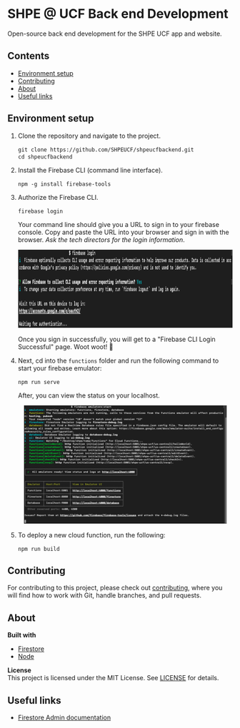 # SHPE @ UCF Back end Development

Open-source back end development for the SHPE UCF app and website.

## Contents
* [Environment setup](#environment-setup)
* [Contributing](#contributing)
* [About](#about)
* [Useful links](#useful-links)

## Environment setup
1. Clone the repository and navigate to the project.
	```
	git clone https://github.com/SHPEUCF/shpeucfbackend.git
	cd shpeucfbackend
	```
1. Install the Firebase CLI (command line interface).
	```
	npm -g install firebase-tools
	```
1. Authorize the Firebase CLI.
	```
	firebase login
	```
	Your command line should give you a URL to sign in to your firebase console. Copy and paste the URL into your browser and sign in with the browser. *Ask the tech directors for the login information*.

	<p align="center">
		<img height="175" src="assets/signIn.png" />
	</p>

	Once you sign in successfully, you will get to a "Firebase CLI Login Successful" page. Woot woot! :tada:
1. Next, cd into the `functions` folder and run the following command to start your firebase emulator:
	```
	npm run serve
	```
	After, you can view the status on your localhost.
	<p align="center">
		<img height="265" src="assets/emulatorFirebase.png" />
	</p>
1. To deploy a new cloud function, run the following:
	```
	npm run build
	```

## Contributing
For contributing to this project, please check out [contributing](.github/CONTRIBUTING.md), where you will find how to work with Git, handle branches, and pull requests.

## About
**Built with**
* [Firestore](https://firebase.google.com/docs/firestore/)
* [Node](https://nodejs.org/en/)

**License**  
This project is licensed under the MIT License. See [LICENSE](LICENSE) for details.

## Useful links
* [Firestore Admin documentation](https://firebase.google.com/docs/reference/admin/node/admin.firestore)
